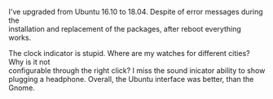 I've upgraded from Ubuntu 16.10 to 18.04. Despite of error messages during the  
installation and replacement of the packages, after reboot everything works.

The clock indicator is stupid. Where are my watches for different cities? Why is it not   
configurable through the right click? I miss the sound inicator ability to show  
plugging a headphone. Overall, the Ubuntu interface was better, than the Gnome.
